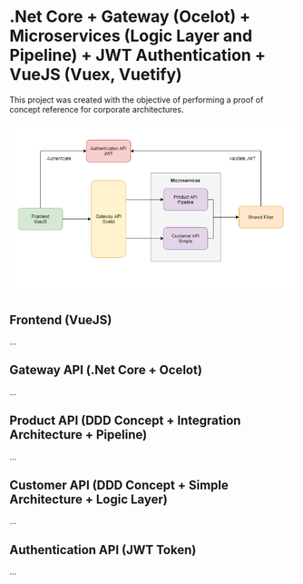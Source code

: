 # .Net Core + Gateway (Ocelot) + Microservices (Logic Layer and Pipeline) + JWT Authentication + VueJS (Vuex, Vuetify)
This project was created with the objective of performing a proof of concept reference for corporate architectures.

![Flow archtecture](https://raw.githubusercontent.com/kallebelins/mvp24hours-poc-netcore-vue/main/docs/images/flow-architecture.PNG)

## Frontend (VueJS)
...

## Gateway API (.Net Core + Ocelot)
...

## Product API (DDD Concept + Integration Architecture + Pipeline)
...

## Customer API (DDD Concept + Simple Architecture + Logic Layer)
...

## Authentication API (JWT Token)
...

